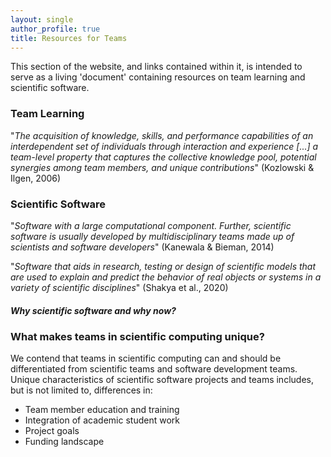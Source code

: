 ```yaml
---
layout: single
author_profile: true
title: Resources for Teams
---
```


This section of the website, and links contained within it, is intended to serve as a living 'document' containing resources on team learning and scientific software. 


### Team Learning

"*The acquisition of knowledge, skills, and performance capabilities of an interdependent set of individuals through interaction and experience [...] a team-level property that captures the collective knowledge pool, potential synergies among team members, and unique contributions*" (Kozlowski & Ilgen, 2006)


### Scientific Software


"*Software with a large computational component. Further, scientific software is usually developed by multidisciplinary teams made up of scientists and software developers*" (Kanewala & Bieman, 2014)

"*Software that aids in research, testing or design of scientific models that are used to explain and predict the behavior of real objects or systems in a variety of scientific disciplines*" (Shakya et al., 2020)

##### Why scientific software and why now?

### What makes teams in scientific computing unique?

We contend that teams in scientific computing can and should be differentiated from scientific teams and software development teams. 
Unique characteristics of scientific software projects and teams includes, but is not limited to, differences in:
* Team member education and training
* Integration of academic student work
* Project goals 
* Funding landscape


